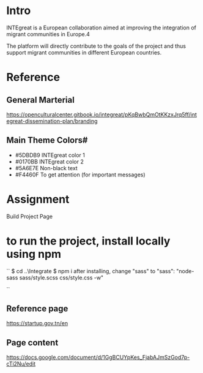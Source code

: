 # Intro
INTEgreat is a European collaboration aimed at improving the integration of migrant communities in Europe.4


The platform will directly contribute to the goals of the project and thus support migrant communities in different European countries.

# Reference
## General Marterial
https://openculturalcenter.gitbook.io/integreat/pKqBwbQmOtKKzxJrq5ff/integreat-dissemination-plan/branding



## Main Theme Colors#
* #5DBDB9 INTEgreat color 1
*  #0170BB INTEgreat color 2
*  #5A6E7E Non-black text
*  #F4460F To get attention (for important messages)

# Assignment
Build Project Page

# to run the project, install locally using npm
``
$ cd ..\Integrate
$ npm i
after installing, change "sass" to "sass": "node-sass sass/style.scss css/style.css -w"


``
## Reference page 
https://startup.gov.tn/en

## Page content
https://docs.google.com/document/d/1GgBCUYpKes_FjabAJmSzGod7p-cTi2Nu/edit

